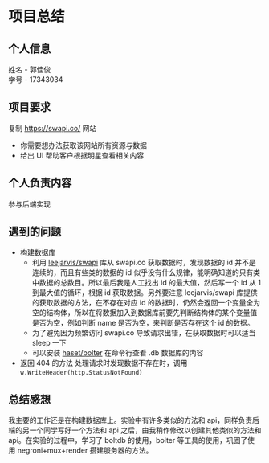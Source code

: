 # 项目总结

## 个人信息

姓名 - 郭佳俊  
学号 - 17343034  

## 项目要求

复制 https://swapi.co/ 网站

- 你需要想办法获取该网站所有资源与数据
- 给出 UI 帮助客户根据明星查看相关内容

## 个人负责内容

参与后端实现

## 遇到的问题

- 构建数据库
    - 利用 [leejarvis/swapi](https://github.com/leejarvis/swapi) 库从 swapi.co 获取数据时，发现数据的 id 并不是连续的，而且有些类的数据的 id 似乎没有什么规律，能明确知道的只有类中数据的总数目。所以最后我是人工找出 id 的最大值，然后写一个 id 从 1 到最大值的循环，根据 id 获取数据。另外要注意 leejarvis/swapi 库提供的获取数据的方法，在不存在对应 id 的数据时，仍然会返回一个变量全为空的结构体，所以在将数据加入到数据库前要先判断结构体的某个变量值是否为空，例如判断 name 是否为空，来判断是否存在这个 id 的数据。
    - 为了避免因为频繁访问 swapi.co 导致请求出错，在获取数据时可以适当 sleep 一下
    - 可以安装 [haset/bolter](https://github.com/hasit/bolter) 在命令行查看 .db 数据库的内容
- 返回 404 的方法
    处理请求时发现数据不存在时，调用 ``w.WriteHeader(http.StatusNotFound)``

## 总结感想
我主要的工作还是在构建数据库上。实验中有许多类似的方法和 api，同样负责后端的另一个同学写好一个方法和 api 之后，由我稍作修改以创建其他类似的方法和 api。在实验的过程中，学习了 boltdb 的使用，bolter 等工具的使用，巩固了使用 negroni+mux+render 搭建服务器的方法。